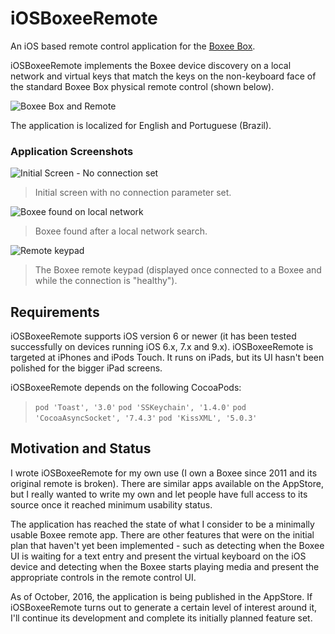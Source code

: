 # iOSBoxeeRemote #

An iOS based remote control application for the [Boxee Box](https://en.wikipedia.org/wiki/Boxee_Box). 

iOSBoxeeRemote implements the Boxee device discovery on a local network and virtual keys that match the keys on the non-keyboard face of the standard Boxee Box physical remote control (shown below).

![Boxee Box and Remote](http://cdn.slashgear.com/wp-content/uploads/2010/01/D-Link_Boxee_box_and_qwerty_remote.jpg)

The application is localized for English and Portuguese (Brazil). 

### Application Screenshots ###

![Initial Screen - No connection set](https://dl.dropboxusercontent.com/u/3752865/iOSBoxeeRemote/InitialScreen.png)
> Initial screen with no connection parameter set.  
  

![Boxee found on local network](https://dl.dropboxusercontent.com/u/3752865/iOSBoxeeRemote/BoxeeScanResult.png)
> Boxee found after a local network search.   
  

![Remote keypad](https://dl.dropboxusercontent.com/u/3752865/iOSBoxeeRemote/RemoteKeyPad.png)
>The Boxee remote keypad (displayed once connected to a Boxee and while the connection is "healthy").  

## Requirements ##

iOSBoxeeRemote supports iOS version 6 or newer (it has been tested successfully on devices running iOS 6.x, 7.x and 9.x). iOSBoxeeRemote is targeted at iPhones and iPods Touch. It runs on iPads, but its UI hasn't been polished for the bigger iPad screens.

iOSBoxeeRemote depends on the following CocoaPods:

>  `pod 'Toast', '3.0'`
>  `pod 'SSKeychain', '1.4.0'`
>  `pod 'CocoaAsyncSocket', '7.4.3'`
>  `pod 'KissXML', '5.0.3'`

## Motivation and Status ##

I wrote iOSBoxeeRemote for my own use (I own a Boxee since 2011 and its original remote is broken). There are similar apps available on the AppStore, but I really wanted to write my own and let people have full access to its source once it reached minimum usability status.

The application has reached the state of what I consider to be a minimally usable Boxee remote app. There are other features that were on the  initial plan that haven't yet been implemented - such as detecting when the Boxee UI is waiting for a text entry and present the virtual keyboard on the iOS device and detecting when the Boxee starts playing media and present the appropriate controls in the remote control UI.

As of October, 2016, the application is being published in the AppStore. 
If iOSBoxeeRemote turns out to generate a certain level of interest around it, I'll continue its development and complete its initially planned feature set.








